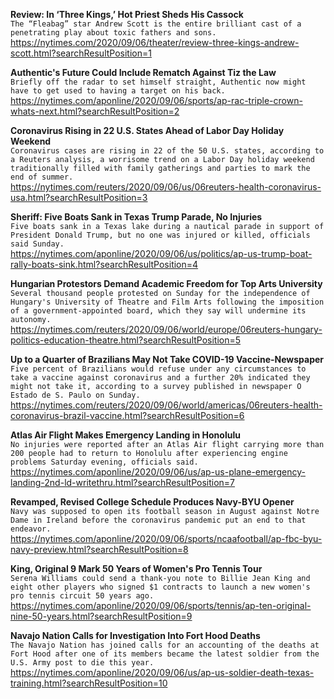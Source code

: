 **Review: In ‘Three Kings,’ Hot Priest Sheds His Cassock**\
`The “Fleabag” star Andrew Scott is the entire brilliant cast of a penetrating play about toxic fathers and sons.`\
https://nytimes.com/2020/09/06/theater/review-three-kings-andrew-scott.html?searchResultPosition=1

**Authentic's Future Could Include Rematch Against Tiz the Law**\
`Briefly off the radar to set himself straight, Authentic now might have to get used to having a target on his back.`\
https://nytimes.com/aponline/2020/09/06/sports/ap-rac-triple-crown-whats-next.html?searchResultPosition=2

**Coronavirus Rising in 22 U.S. States Ahead of Labor Day Holiday Weekend**\
`Coronavirus cases are rising in 22 of the 50 U.S. states, according to a Reuters analysis, a worrisome trend on a Labor Day holiday weekend traditionally filled with family gatherings and parties to mark the end of summer.`\
https://nytimes.com/reuters/2020/09/06/us/06reuters-health-coronavirus-usa.html?searchResultPosition=3

**Sheriff: Five Boats Sank in Texas Trump Parade, No Injuries**\
`Five boats sank in a Texas lake during a nautical parade in support of President Donald Trump, but no one was injured or killed, officials said Sunday.`\
https://nytimes.com/aponline/2020/09/06/us/politics/ap-us-trump-boat-rally-boats-sink.html?searchResultPosition=4

**Hungarian Protestors Demand Academic Freedom for Top Arts University**\
`Several thousand people protested on Sunday for the independence of Hungary's University of Theatre and Film Arts following the imposition of a government-appointed board, which they say will undermine its autonomy.`\
https://nytimes.com/reuters/2020/09/06/world/europe/06reuters-hungary-politics-education-theatre.html?searchResultPosition=5

**Up to a Quarter of Brazilians May Not Take COVID-19 Vaccine-Newspaper**\
`Five percent of Brazilians would refuse under any circumstances to take a vaccine against coronavirus and a further 20% indicated they might not take it, according to a survey published in newspaper O Estado de S. Paulo on Sunday.`\
https://nytimes.com/reuters/2020/09/06/world/americas/06reuters-health-coronavirus-brazil-vaccine.html?searchResultPosition=6

**Atlas Air Flight Makes Emergency Landing in Honolulu**\
`No injuries were reported after an Atlas Air flight carrying more than 200 people had to return to Honolulu after experiencing engine problems Saturday evening, officials said. `\
https://nytimes.com/aponline/2020/09/06/us/ap-us-plane-emergency-landing-2nd-ld-writethru.html?searchResultPosition=7

**Revamped, Revised College Schedule Produces Navy-BYU Opener**\
`Navy was supposed to open its football season in August against Notre Dame in Ireland before the coronavirus pandemic put an end to that endeavor.`\
https://nytimes.com/aponline/2020/09/06/sports/ncaafootball/ap-fbc-byu-navy-preview.html?searchResultPosition=8

**King, Original 9 Mark 50 Years of Women's Pro Tennis Tour**\
`Serena Williams could send a thank-you note to Billie Jean King and eight other players who signed $1 contracts to launch a new women's pro tennis circuit 50 years ago.`\
https://nytimes.com/aponline/2020/09/06/sports/tennis/ap-ten-original-nine-50-years.html?searchResultPosition=9

**Navajo Nation Calls for Investigation Into Fort Hood Deaths**\
`The Navajo Nation has joined calls for an accounting of the deaths at Fort Hood after one of its members became the latest soldier from the U.S. Army post to die this year.`\
https://nytimes.com/aponline/2020/09/06/us/ap-us-soldier-death-texas-training.html?searchResultPosition=10

